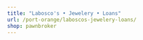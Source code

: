 ```yaml
---
title: "Labosco's • Jewelery • Loans"
url: /port-orange/laboscos-jewelery-loans/
shop: pawnbroker
---
```

